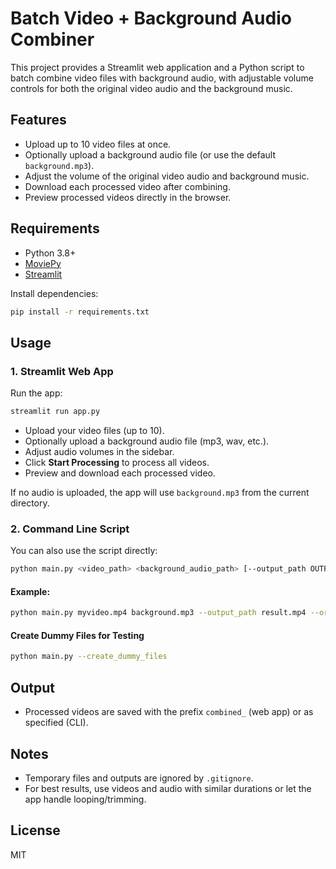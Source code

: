 # Batch Video + Background Audio Combiner

This project provides a Streamlit web application and a Python script to batch combine video files with background audio, with adjustable volume controls for both the original video audio and the background music.

## Features
- Upload up to 10 video files at once.
- Optionally upload a background audio file (or use the default `background.mp3`).
- Adjust the volume of the original video audio and background music.
- Download each processed video after combining.
- Preview processed videos directly in the browser.

## Requirements
- Python 3.8+
- [MoviePy](https://zulko.github.io/moviepy/)
- [Streamlit](https://streamlit.io/)

Install dependencies:
```bash
pip install -r requirements.txt
```

## Usage

### 1. Streamlit Web App
Run the app:
```bash
streamlit run app.py
```

- Upload your video files (up to 10).
- Optionally upload a background audio file (mp3, wav, etc.).
- Adjust audio volumes in the sidebar.
- Click **Start Processing** to process all videos.
- Preview and download each processed video.

If no audio is uploaded, the app will use `background.mp3` from the current directory.

### 2. Command Line Script
You can also use the script directly:
```bash
python main.py <video_path> <background_audio_path> [--output_path OUTPUT] [--original_volume VOL] [--bg_volume VOL]
```

#### Example:
```bash
python main.py myvideo.mp4 background.mp3 --output_path result.mp4 --original_volume 0.8 --bg_volume 0.3
```

#### Create Dummy Files for Testing
```bash
python main.py --create_dummy_files
```

## Output
- Processed videos are saved with the prefix `combined_` (web app) or as specified (CLI).

## Notes
- Temporary files and outputs are ignored by `.gitignore`.
- For best results, use videos and audio with similar durations or let the app handle looping/trimming.

## License
MIT
